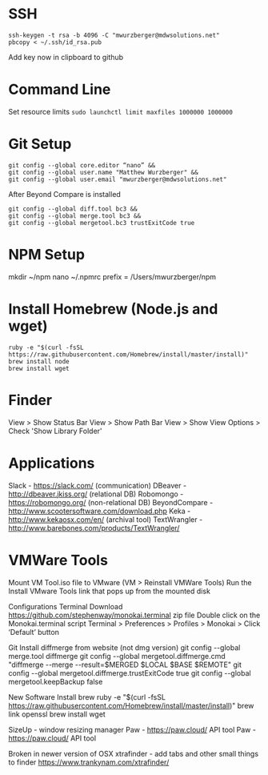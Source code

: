 # SSH
```
ssh-keygen -t rsa -b 4096 -C "mwurzberger@mdwsolutions.net"
pbcopy < ~/.ssh/id_rsa.pub
```
Add key now in clipboard to github

# Command Line
Set resource limits `sudo launchctl limit maxfiles 1000000 1000000`

# Git Setup
```
git config --global core.editor “nano” && 
git config --global user.name "Matthew Wurzberger" && 
git config --global user.email "mwurzberger@mdwsolutions.net"
```	

After Beyond Compare is installed
```
git config --global diff.tool bc3 && 
git config --global merge.tool bc3 && 
git config --global mergetool.bc3 trustExitCode true
```

# NPM Setup
mkdir ~/npm
nano ~/.npmrc
prefix = /Users/mwurzberger/npm

# Install Homebrew (Node.js and wget)
```
ruby -e "$(curl -fsSL https://raw.githubusercontent.com/Homebrew/install/master/install)"
brew install node
brew install wget
```

# Finder
View > Show Status Bar
View > Show Path Bar
View > Show View Options > Check 'Show Library Folder'

# Applications
Slack - https://slack.com/ (communication)
DBeaver - http://dbeaver.jkiss.org/ (relational DB)
Robomongo - https://robomongo.org/ (non-relational DB)
BeyondCompare - http://www.scootersoftware.com/download.php
Keka - http://www.kekaosx.com/en/ (archival tool)
TextWrangler - http://www.barebones.com/products/TextWrangler/

# VMWare Tools
Mount VM Tool.iso file to VMware (VM > Reinstall VMWare Tools)
Run the Install VMware Tools link that pops up from the mounted disk



Configurations
Terminal
Download https://github.com/stephenway/monokai.terminal zip file
Double click on the Monokai.terminal script
Terminal > Preferences > Profiles > Monokai > Click ‘Default’ button

Git
Install diffmerge from website (not dmg version)
git config --global merge.tool diffmerge
git config --global mergetool.diffmerge.cmd "diffmerge --merge --result=\$MERGED \$LOCAL \$BASE \$REMOTE"
git config --global mergetool.diffmerge.trustExitCode true
git config --global mergetool.keepBackup false


New Software
Install brew
ruby -e "$(curl -fsSL https://raw.githubusercontent.com/Homebrew/install/master/install)"
brew link openssl
brew install wget

SizeUp - window resizing manager
Paw - https://paw.cloud/ API tool
Paw - https://paw.cloud/ API tool

Broken in newer version of OSX
     xtrafinder - add tabs and other small things to finder https://www.trankynam.com/xtrafinder/
